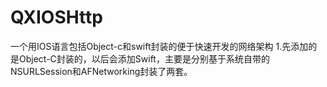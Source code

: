 # QXIOSHttp
一个用IOS语言包括Object-c和swift封装的便于快速开发的网络架构
1.先添加的是Object-C封装的，以后会添加Swift，主要是分别基于系统自带的NSURLSession和AFNetworking封装了两套。

